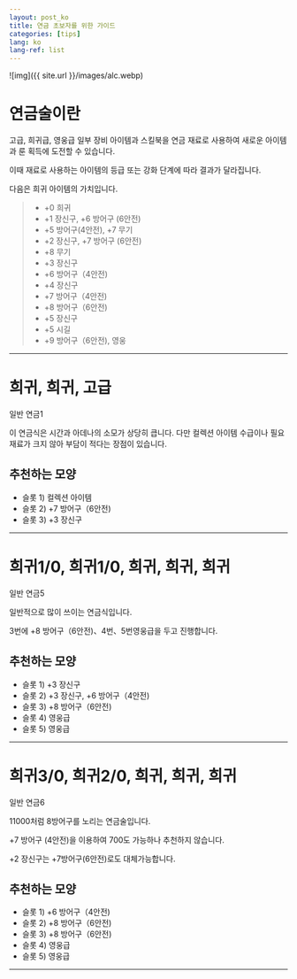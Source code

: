 ```yaml
---
layout: post_ko
title: 연금 초보자를 위한 가이드
categories: [tips]
lang: ko
lang-ref: list
---
```

![img]({{ site.url }}/images/alc.webp)


# 연금술이란
고급, 희귀급, 영웅급 일부 장비 아이템과 스킬북을 연금 재료로 사용하여 새로운 아이템과 룬 획득에 도전할 수 있습니다.



이때 재료로 사용하는 아이템의 등급 또는 강화 단계에 따라 결과가 달라집니다.



다음은 희귀 아이템의 가치입니다.
> + +0 희귀
> + +1 장신구, +6 방어구 (6안전)
> + +5 방어구(4안전), +7 무기
> + +2 장신구, +7 방어구 (6안전)
> + +8 무기
> + +3 장신구
> + +6 방어구（4안전)
> + +4 장신구
> + +7 방어구（4안전)
> + +8 방어구（6안전)
> + +5 장신구
> + +5 시길
> + +9 방어구（6안전), 영웅


***


# 희귀, 희귀, 고급
일반 연금1


이 연금식은 시간과 아데나의 소모가 상당히 큽니다.
다만 컬렉션 아이템 수급이나 필요 재료가 크지 않아 부담이 적다는 장점이 있습니다.

## 추천하는 모양
+ 슬롯 1) 컬렉션 아이템
+ 슬롯 2) +7 방어구（6안전)
+ 슬롯 3) +3 장신구

***


# 희귀1/0, 희귀1/0, 희귀, 희귀, 희귀
일반 연금5


일반적으로 많이 쓰이는 연금식입니다.


3번에 +8 방어구（6안전)、4번、5번영웅급을 두고 진행합니다.


## 추천하는 모양
+ 슬롯 1) +3 장신구
+ 슬롯 2) +3 장신구, +6 방어구（4안전)
+ 슬롯 3) +8 방어구（6안전)
+ 슬롯 4) 영웅급
+ 슬롯 5) 영웅급


***


# 희귀3/0, 희귀2/0, 희귀, 희귀, 희귀
일반 연금6

11000처럼 8방어구를 노리는 연금술입니다.


+7 방어구 (4안전)을 이용하여 700도 가능하나 추천하지 않습니다.


+2 장신구는 +7방어구(6안전)로도 대체가능합니다.


## 추천하는 모양
+ 슬롯 1) +6 방어구（4안전)
+ 슬롯 2) +8 방어구（6안전)
+ 슬롯 3) +8 방어구（6안전)
+ 슬롯 4) 영웅급
+ 슬롯 5) 영웅급


***
